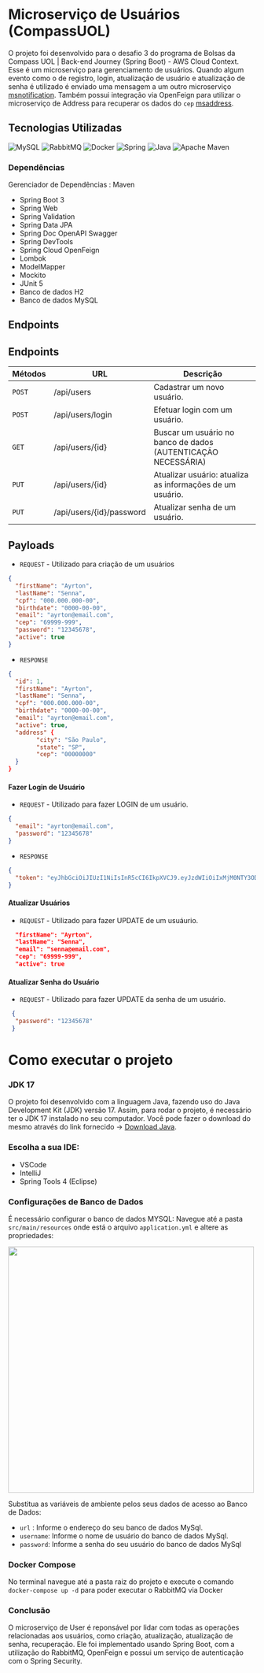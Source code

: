 # Microserviço de Usuários (CompassUOL)
O projeto foi desenvolvido para o desafio 3 do programa de Bolsas da Compass UOL | Back-end Journey (Spring Boot) - AWS Cloud Context. Esse é um microserviço para gerenciamento de usuários. Quando algum evento como o de registro, login, atualização de usuário e atualização de senha é utilizado é enviado uma mensagem a um outro microserviço [msnotification](https://github.com/kropsz/msnotification). Também possui integração via OpenFeign para utilizar o microserviço de Address para recuperar os dados do `cep` [msaddress](https://github.com/kropsz/msaddress).

## Tecnologias Utilizadas
![MySQL](https://img.shields.io/badge/mysql-%2300f.svg?style=for-the-badge&logo=mysql&logoColor=white)
![RabbitMQ](https://img.shields.io/badge/Rabbitmq-FF6600?style=for-the-badge&logo=rabbitmq&logoColor=white)
![Docker](https://img.shields.io/badge/docker-%230db7ed.svg?style=for-the-badge&logo=docker&logoColor=white)
![Spring](https://img.shields.io/badge/spring-%236DB33F.svg?style=for-the-badge&logo=spring&logoColor=white)
![Java](https://img.shields.io/badge/java-%23ED8B00.svg?style=for-the-badge&logo=openjdk&logoColor=white)
![Apache Maven](https://img.shields.io/badge/Apache%20Maven-C71A36?style=for-the-badge&logo=Apache%20Maven&logoColor=white)

### Dependências
Gerenciador de Dependências : Maven

- Spring Boot 3
- Spring Web
- Spring Validation
- Spring Data JPA
- Spring Doc OpenAPI Swagger
- Spring DevTools
- Spring Cloud OpenFeign
- Lombok
- ModelMapper
- Mockito
- JUnit 5
- Banco de dados H2 
- Banco de dados MySQL

## Endpoints 

## Endpoints
 Métodos | URL | Descrição |
| --- | --- | --- |
| `POST` | /api/users | Cadastrar um novo usuário. |
| `POST` | /api/users/login | Efetuar login com um usuário. |
| `GET` | /api/users/{id} | Buscar um usuário no banco de dados (AUTENTICAÇÃO NECESSÁRIA) |
| `PUT` | /api/users/{id} | Atualizar usuário: atualiza as informações de um usuário. |
| `PUT` | /api/users/{id}/password | Atualizar senha de um usuário. |

## Payloads
* `REQUEST`  - Utilizado para criação de um usuários
```JSON
{
  "firstName": "Ayrton",
  "lastName": "Senna",
  "cpf": "000.000.000-00",
  "birthdate": "0000-00-00",
  "email": "ayrton@email.com",
  "cep": "69999-999",
  "password": "12345678",
  "active": true
}
```
* `RESPONSE`
```JSON
{
  "id": 1,
  "firstName": "Ayrton",
  "lastName": "Senna",
  "cpf": "000.000.000-00",
  "birthdate": "0000-00-00",
  "email": "ayrton@email.com",
  "active": true,
  "address" {
        "city": "São Paulo",
        "state": "SP",
        "cep": "00000000"
  }
}
```

#### Fazer Login de Usuário
* `REQUEST`  - Utilizado para fazer LOGIN de um usuário.
```JSON
{
  "email": "ayrton@email.com",
  "password": "12345678"
}
```
* `RESPONSE`
```JSON
{
  "token": "eyJhbGciOiJIUzI1NiIsInR5cCI6IkpXVCJ9.eyJzdWIiOiIxMjM0NTY3ODkwIiwibmFtZSI6IkpvaG4gRG9lIiwiaWF0IjoxNTE2MjM5MDIyfQ.SflKxwRJSMeKKF2QT4fwpMeJf36POk6yJV_adQssw5c"
}
```
#### Atualizar Usuários
* `REQUEST`  - Utilizado para fazer UPDATE de um usuáurio.
```JSON
  "firstName": "Ayrton",
  "lastName": "Senna",
  "email": "senna@email.com",
  "cep": "69999-999",
  "active": true
```

#### Atualizar Senha do Usuário
* `REQUEST`  - Utilizado para fazer UPDATE da senha de um usuário.
```JSON
 {
  "password": "12345678"
 }
```


# Como executar o projeto
### JDK 17
O projeto foi desenvolvido com a linguagem Java, fazendo uso do Java Development Kit (JDK) versão 17. Assim, para rodar o projeto, é necessário ter o JDK 17 instalado no seu computador. Você pode fazer o download do mesmo através do link fornecido -> [Download Java](https://www.oracle.com/java/technologies/javase/jdk17-archive-downloads.html).

### Escolha a sua IDE:
* VSCode
* IntelliJ
* Spring Tools 4 (Eclipse)
  
### Configurações de Banco de Dados
É necessário  configurar o banco de dados MYSQL:
Navegue até a pasta  `src/main/resources` onde está o arquivo `application.yml` e altere as propriedades:
<div>
<img src="https://github.com/kropsz/compassuol-challenge-e-commerce/assets/114687669/76552929-fd39-4aa1-abe1-f3b381bfe9ee" width="500px" />
</div>

 Substitua as variáveis de ambiente pelos seus dados de acesso ao Banco de Dados: 

*  `url` : Informe o endereço do seu banco de dados MySql.
*  `username`: Informe o nome de usuário do banco de dados MySql.
*  `password`: Informe a senha do seu usuário do banco de dados MySql

### Docker Compose
No terminal navegue até a pasta raiz do projeto e execute o comando `docker-compose up -d` para poder executar o RabbitMQ via Docker

### Conclusão

O microserviço de User é reponsável por lidar com todas as operações relacionadas aos usuários, como criação, atualização, atualização de senha, recuperação. Ele foi implementado usando Spring Boot, com a utilização do RabbitMQ, OpenFeign e possui um serviço de autenticação com o Spring Security.

